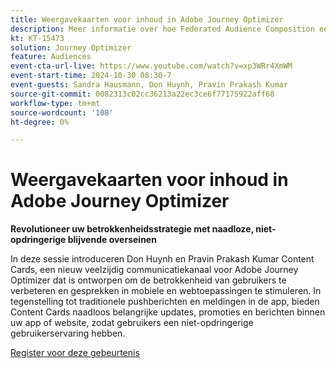 ```yaml
---
title: Weergavekaarten voor inhoud in Adobe Journey Optimizer
description: Meer informatie over hoe Federated Audience Composition een uitgebreide benadering biedt van publiekscurve en activering met Real-Time CDP en Journey Optimizer.
kt: KT-15473
solution: Journey Optimizer
feature: Audiences
event-cta-url-live: https://www.youtube.com/watch?v=xp3WRr4XmWM
event-start-time: 2024-10-30 08:30-7
event-guests: Sandra Hausmann, Don Huynh, Pravin Prakash Kumar
source-git-commit: 0082313c02cc36213a22ec3ce6f77175922aff68
workflow-type: tm+mt
source-wordcount: '108'
ht-degree: 0%

---
```


# Weergavekaarten voor inhoud in Adobe Journey Optimizer

**Revolutioneer uw betrokkenheidsstrategie met naadloze, niet-opdringerige blijvende overseinen**

In deze sessie introduceren Don Huynh en Pravin Prakash Kumar Content Cards, een nieuw veelzijdig communicatiekanaal voor Adobe Journey Optimizer dat is ontworpen om de betrokkenheid van gebruikers te verbeteren en gesprekken in mobiele en webtoepassingen te stimuleren. In tegenstelling tot traditionele pushberichten en meldingen in de app, bieden Content Cards naadloos belangrijke updates, promoties en berichten binnen uw app of website, zodat gebruikers een niet-opdringerige gebruikerservaring hebben.


[ Register voor deze gebeurtenis ](https://engage.adobe.com/ExpLeagueLive-241030.html?s_rtid=7015Y0000048hxzQAA&amp;s_iid=&amp;sfid=&amp;acctid=&amp;ecp=)

